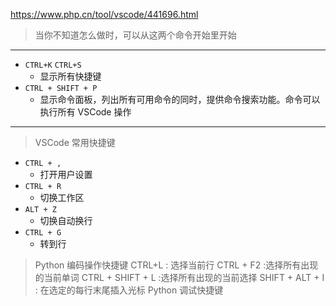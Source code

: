 
https://www.php.cn/tool/vscode/441696.html

> 当你不知道怎么做时，可以从这两个命令开始里开始
---
+ `CTRL+K` `CTRL+S`
  + 显示所有快捷键
+ `CTRL + SHIFT + P`
  + 显示命令面板，列出所有可用命令的同时，提供命令搜索功能。命令可以执行所有 VSCode 操作
---

> VSCode 常用快捷键
+ `CTRL + ,` 
  + 打开用户设置
+ `CTRL + R`
  + 切换工作区
+ `ALT + Z` 
  + 切换自动换行
+ `CTRL + G` 
  + 转到行
> Python 编码操作快捷键
CTRL+L : 选择当前行
CTRL + F2 :选择所有出现的当前单词
CTRL + SHIFT + L :选择所有出现的当前选择
SHIFT + ALT + I : 在选定的每行末尾插入光标
> Python 调试快捷键